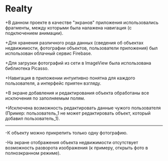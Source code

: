 # Realty

 +В данном проекте в качестве "экранов" приложения использовались фрагменты, между которыми была налажена навигация (с подключением анимации).
 
 +Для хранения различного рода данных (сведения об объектах недвижимости, фотографии объектов, пользователи приложения) был использован облачный сервис Firebase.
 
 +Для загрузки фотографий из сети в ImageView была использована библиотека Picasso.
 
 +Навигация в приложении интуитивно понятна для каждого пользователя, а интерфейс приятен взгляду.
 
 +В экране добавления и редактирования объекта обработаны все исключения по заполняемым полям.
 
 +Исключена возможность редактировать данные чужого пользователя (Пример: пользователь_1 не может редактировать объект, который добавил пользователь_1).
_________________________
 -К объекту можно прикрепить только одну фотографию.
 
 -На экране отображения объекта недвижимости отсутствует возможность разворота изображения (к примеру, открыть фото в полноэкранном режиме).
